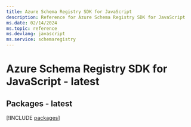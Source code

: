 ```yaml
---
title: Azure Schema Registry SDK for JavaScript
description: Reference for Azure Schema Registry SDK for JavaScript
ms.date: 02/14/2024
ms.topic: reference
ms.devlang: javascript
ms.service: schemaregistry
---
```

# Azure Schema Registry SDK for JavaScript - latest
## Packages - latest
[!INCLUDE [packages](schema-registry-index.md)]